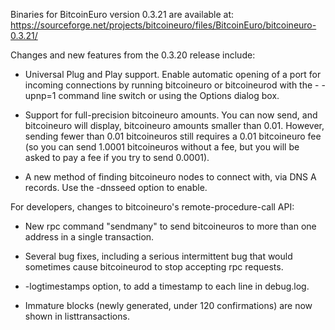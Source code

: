Binaries for BitcoinEuro version 0.3.21 are available at:
  https://sourceforge.net/projects/bitcoineuro/files/BitcoinEuro/bitcoineuro-0.3.21/

Changes and new features from the 0.3.20 release include:

* Universal Plug and Play support.  Enable automatic opening of a port for incoming connections by running bitcoineuro or bitcoineurod with the - -upnp=1 command line switch or using the Options dialog box.

* Support for full-precision bitcoineuro amounts.  You can now send, and bitcoineuro will display, bitcoineuro amounts smaller than 0.01.  However, sending fewer than 0.01 bitcoineuros still requires a 0.01 bitcoineuro fee (so you can send 1.0001 bitcoineuros without a fee, but you will be asked to pay a fee if you try to send 0.0001).

* A new method of finding bitcoineuro nodes to connect with, via DNS A records. Use the -dnsseed option to enable.

For developers, changes to bitcoineuro's remote-procedure-call API:

* New rpc command "sendmany" to send bitcoineuros to more than one address in a single transaction.

* Several bug fixes, including a serious intermittent bug that would sometimes cause bitcoineurod to stop accepting rpc requests. 

* -logtimestamps option, to add a timestamp to each line in debug.log.

* Immature blocks (newly generated, under 120 confirmations) are now shown in listtransactions.
